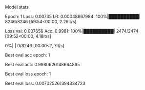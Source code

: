 Model stats

Epoch: 1 Loss: 0.00735 LR: 0.00048667984: 100%|██████████| 8246/8246 [59:54<00:00,  2.29it/s]

Loss val: 0.007656  Acc: 0.9981: 100%|██████████| 2474/2474 [09:52<00:00,  4.18it/s]

  0%|          | 0/8246 [00:00<?, ?it/s]

Best eval acc epoch: 1

Best eval acc: 0.9980626148664865

Best eval loss epoch: 1

Best eval loss: 0.007025261394334723
